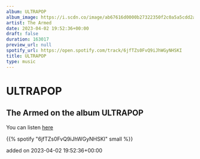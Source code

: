 ```yaml
---
album: ULTRAPOP
album_image: https://i.scdn.co/image/ab67616d0000b27322350f2c0a5a5cdd2a559d83
artist: The Armed
date: 2023-04-02 19:52:36+00:00
draft: false
duration: 163017
preview_url: null
spotify_url: https://open.spotify.com/track/6jfTZs0FvQ9iJhWGyNHSKI
title: ULTRAPOP
type: music
---
```



# ULTRAPOP

## The Armed on the album ULTRAPOP

You can listen [here](https://open.spotify.com/track/6jfTZs0FvQ9iJhWGyNHSKI)

{{% spotify "6jfTZs0FvQ9iJhWGyNHSKI" small %}}

added on 2023-04-02 19:52:36+00:00